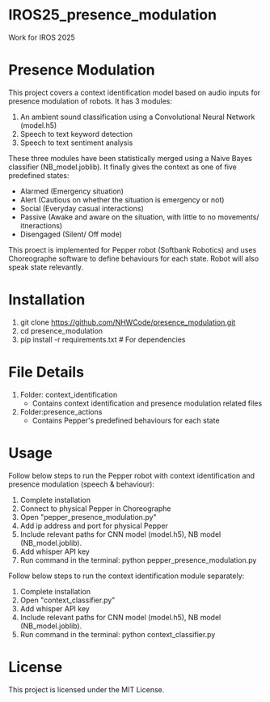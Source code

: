 # IROS25_presence_modulation
Work for IROS 2025

# Presence Modulation
This project covers a context identification model based on audio inputs for presence modulation of robots. It has 3 modules:
1. An ambient sound classification using a Convolutional Neural Network (model.h5)
2. Speech to text keyword detection
3. Speech to text sentiment analysis

These three modules have been statistically merged using a Naive Bayes classifier (NB_model.joblib). It finally gives the context as one of five predefined states:
- Alarmed (Emergency situation)
- Alert (Cautious on whether the situation is emergency or not)
- Social (Everyday casual interactions)
- Passive (Awake and aware on the situation, with little to no movements/ itneractions)
- Disengaged (Silent/ Off mode)

This proect is implemented for Pepper robot (Softbank Robotics) and uses Choreographe software to define behaviours for each state. Robot will also speak state relevantly.

# Installation

1. git clone https://github.com/NHWCode/presence_modulation.git
2. cd presence_modulation
3. pip install -r requirements.txt    # For dependencies

# File Details
1. Folder: context_identification
    - Contains context identification and presence modulation related files
2. Folder:presence_actions
    - Contains Pepper's predefined behaviours for each state

# Usage

Follow below steps to run the Pepper robot with context identification and presence modulation (speech & behaviour):
1. Complete installation
2. Connect to physical Pepper in Choreographe
3. Open "pepper_presence_modulation.py"
4. Add ip address and port for physical Pepper
5. Include relevant paths for CNN model (model.h5), NB model (NB_model.joblib).
6. Add whisper API key
7. Run command in the terminal: python pepper_presence_modulation.py

Follow below steps to run the context identification module separately:
1. Complete installation
2. Open "context_classifier.py"
3. Add whisper API key
4. Include relevant paths for CNN model (model.h5), NB model (NB_model.joblib).
5. Run command in the terminal: python context_classifier.py

# License

This project is licensed under the MIT License.

